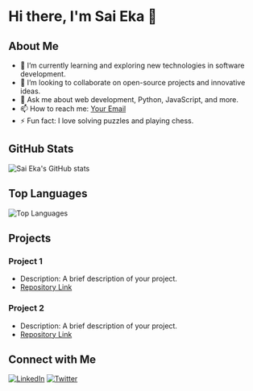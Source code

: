 # Hi there, I'm Sai Eka 👋

## About Me

- 🌱 I’m currently learning and exploring new technologies in software development.
- 👯 I’m looking to collaborate on open-source projects and innovative ideas.
- 💬 Ask me about web development, Python, JavaScript, and more.
- 📫 How to reach me: [Your Email](mailto:your-email@example.com)
- ⚡ Fun fact: I love solving puzzles and playing chess.

## GitHub Stats

![Sai Eka's GitHub stats](https://github-readme-stats.vercel.app/api?username=sai-eka&show_icons=true&theme=radical)

## Top Languages

![Top Languages](https://github-readme-stats.vercel.app/api/top-langs/?username=sai-eka&layout=compact&theme=radical)

## Projects

### Project 1
- Description: A brief description of your project.
- [Repository Link](https://github.com/sai-eka/project-1)

### Project 2
- Description: A brief description of your project.
- [Repository Link](https://github.com/sai-eka/project-2)

## Connect with Me

[![LinkedIn](https://img.shields.io/badge/LinkedIn-000?style=for-the-badge&logo=linkedin&logoColor=0E76A8)](https://www.linkedin.com/in/your-linkedin/)
[![Twitter](https://img.shields.io/badge/Twitter-000?style=for-the-badge&logo=twitter&logoColor=1DA1F2)](https://twitter.com/your-twitter/)
